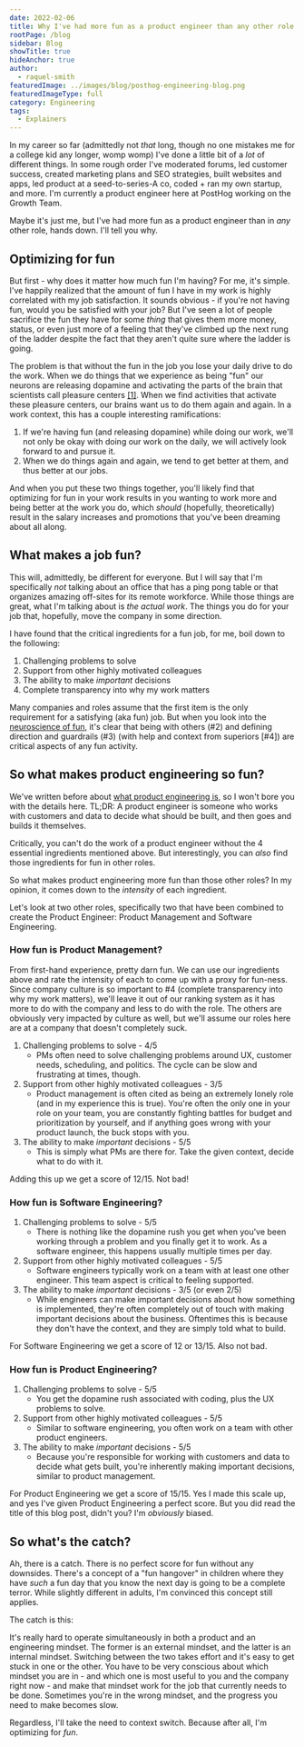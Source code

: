 ```yaml
---
date: 2022-02-06
title: Why I've had more fun as a product engineer than any other role in tech
rootPage: /blog
sidebar: Blog
showTitle: true
hideAnchor: true
author:
  - raquel-smith
featuredImage: ../images/blog/posthog-engineering-blog.png
featuredImageType: full
category: Engineering
tags:
  - Explainers
---
```


In my career so far (admittedly not _that_ long, though no one mistakes me for a college kid any longer, womp womp) I've done a little bit of a _lot_ of different things. In some rough order I've moderated forums, led customer success, created marketing plans and SEO strategies, built websites and apps, led product at a seed-to-series-A co, coded + ran my own startup, and more. I'm currently a product engineer here at PostHog working on the Growth Team. 

Maybe it's just me, but I've had more fun as a product engineer than in _any_ other role, hands down. I'll tell you why.

## Optimizing for fun

But first - why does it matter how much fun I'm having? For me, it's simple. I've happily realized that the amount of fun I have in my work is highly correlated with my job satisfaction. It sounds obvious - if you're not having fun, would you be satisfied with your job? But I've seen a lot of people sacrifice the fun they have for some _thing_ that gives them more money, status, or even just more of a feeling that they've climbed up the next rung of the ladder despite the fact that they aren't quite sure where the ladder is going.

The problem is that without the fun in the job you lose your daily drive to do the work. When we do things that we experience as being "fun" our neurons are releasing dopamine and activating the parts of the brain that scientists call pleasure centers [[1]](https://hub.jhu.edu/magazine/2016/summer/neuroscience-of-fun/). When we find activities that activate these pleasure centers, our brains want us to do them again and again. In a work context, this has a couple interesting ramifications:

1) If we're having fun (and releasing dopamine) while doing our work, we'll not only be okay with doing our work on the daily, we will actively look forward to and pursue it.
2) When we do things again and again, we tend to get better at them, and thus better at our jobs.

And when you put these two things together, you'll likely find that optimizing for fun in your work results in you wanting to work more and being better at the work you do, which _should_ (hopefully, theoretically) result in the salary increases and promotions that you've been dreaming about all along.

## What makes a job fun?

This will, admittedly, be different for everyone. But I will say that I'm specifically _not_ talking about an office that has a ping pong table or that organizes amazing off-sites for its remote workforce. While those things are great, what I'm talking about is _the actual work_. The things you do for your job that, hopefully, move the company in some direction.

I have found that the critical ingredients for a fun job, for me, boil down to the following:

1. Challenging problems to solve
2. Support from other highly motivated colleagues
3. The ability to make _important_ decisions
4. Complete transparency into why my work matters

Many companies and roles assume that the first item is the only requirement for a satisfying (aka fun) job. But when you look into the [neuroscience of fun](https://hub.jhu.edu/magazine/2016/summer/neuroscience-of-fun/), it's clear that being with others (#2) and defining direction and guardrails (#3) (with help and context from superiors [#4]) are critical aspects of any fun activity. 

## So what makes product engineering so fun?

We've written before about [what product engineering is](/blog/what-is-a-product-engineer), so I won't bore you with the details here. TL;DR: A product engineer is someone who works with customers and data to decide what should be built, and then goes and builds it themselves. 

Critically, you can't do the work of a product engineer without the 4 essential ingredients mentioned above. But interestingly, you can _also_ find those ingredients for fun in other roles. 

So what makes product engineering more fun than those other roles? In my opinion, it comes down to the _intensity_ of each ingredient.

Let's look at two other roles, specifically two that have been combined to create the Product Engineer: Product Management and Software Engineering.

### How fun is Product Management?

From first-hand experience, pretty darn fun. We can use our ingredients above and rate the intensity of each to come up with a proxy for fun-ness. Since company culture is so important to #4 (complete transparency into why my work matters), we'll leave it out of our ranking system as it has more to do with the company and less to do with the role. The others are obviously very impacted by culture as well, but we'll assume our roles here are at a company that doesn't completely suck.

1. Challenging problems to solve - 4/5
    - PMs often need to solve challenging problems around UX, customer needs, scheduling, and politics. The cycle can be slow and frustrating at times, though.
2. Support from other highly motivated colleagues - 3/5
    - Product management is often cited as being an extremely lonely role (and in my experience this is true). You're often the only one in your role on your team, you are constantly fighting battles for budget and prioritization by yourself, and if anything goes wrong with your product launch, the buck stops with you. 
3. The ability to make _important_ decisions - 5/5
    - This is simply what PMs are there for. Take the given context, decide what to do with it.

Adding this up we get a score of 12/15. Not bad!

### How fun is Software Engineering? 

1. Challenging problems to solve - 5/5
    - There is nothing like the dopamine rush you get when you've been working through a problem and you finally get it to work. As a software engineer, this happens usually multiple times per day. 
2. Support from other highly motivated colleagues - 5/5
    - Software engineers typically work on a team with at least one other engineer. This team aspect is critical to feeling supported.
3. The ability to make _important_ decisions - 3/5 (or even 2/5)
    - While engineers can make important decisions about how something is implemented, they're often completely out of touch with making important decisions about the business. Oftentimes this is because they don't have the context, and they are simply told what to build. 

For Software Engineering we get a score of 12 or 13/15. Also not bad.

### How fun is Product Engineering? 

1. Challenging problems to solve - 5/5
    - You get the dopamine rush associated with coding, plus the UX problems to solve.
2. Support from other highly motivated colleagues - 5/5
    - Similar to software engineering, you often work on a team with other product engineers.
3. The ability to make _important_ decisions - 5/5
    - Because you're responsible for working with customers and data to decide what gets built, you're inherently making important decisions, similar to product management.

For Product Engineering we get a score of 15/15. Yes I made this scale up, and yes I've given Product Engineering a perfect score. But you did read the title of this blog post, didn't you? I'm _obviously_ biased.

## So what's the catch?

Ah, there is a catch. There is no perfect score for fun without any downsides. There's a concept of a "fun hangover" in children where they have _such_ a fun day that you know the next day is going to be a complete terror. While slightly different in adults, I'm convinced this concept still applies.

The catch is this:

It's really hard to operate simultaneously in both a product and an engineering mindset. The former is an external mindset, and the latter is an internal mindset. Switching between the two takes effort and it's easy to get stuck in one or the other. You have to be very conscious about which mindset you are in - and which one is most useful to you and the company right now - and make that mindset work for the job that currently needs to be done. Sometimes you're in the wrong mindset, and the progress you need to make becomes slow.

Regardless, I'll take the need to context switch. Because after all, I'm optimizing for _fun_.
